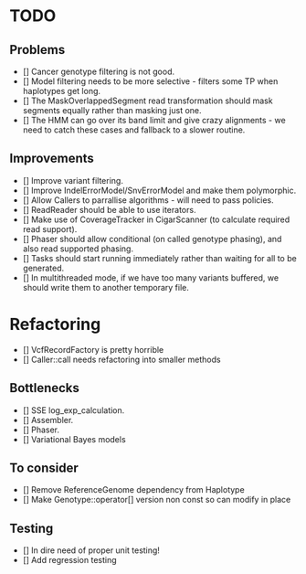 # TODO

## Problems

- [] Cancer genotype filtering is not good.
- [] Model filtering needs to be more selective - filters some TP when haplotypes get long.
- [] The MaskOverlappedSegment read transformation should mask segments equally rather than masking just one.
- [] The HMM can go over its band limit and give crazy alignments - we need to catch these cases and fallback to a slower routine.

## Improvements

- [] Improve variant filtering.
- [] Improve IndelErrorModel/SnvErrorModel and make them polymorphic.
- [] Allow Callers to parrallise algorithms - will need to pass policies.
- [] ReadReader should be able to use iterators.
- [] Make use of CoverageTracker in CigarScanner (to calculate required read support).
- [] Phaser should allow conditional (on called genotype phasing), and also read supported phasing.
- [] Tasks should start running immediately rather than waiting for all to be generated.
- [] In multithreaded mode, if we have too many variants buffered, we should write them to another temporary file.

# Refactoring

- [] VcfRecordFactory is pretty horrible
- [] Caller::call needs refactoring into smaller methods

## Bottlenecks

- [] SSE log_exp_calculation.
- [] Assembler.
- [] Phaser.
- [] Variational Bayes models

## To consider

- [] Remove ReferenceGenome dependency from Haplotype
- [] Make Genotype::operator[] version non const so can modify in place

## Testing

- [] In dire need of proper unit testing!
- [] Add regression testing

